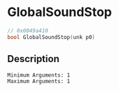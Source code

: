 # GlobalSoundStop
```c
// 0x0049a410
bool GlobalSoundStop(unk p0)
```
## Description
```
Minimum Arguments: 1
Maximum Arguments: 1
```
